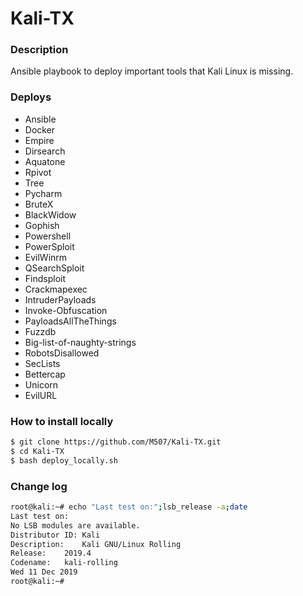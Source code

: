# Kali-TX


### Description
Ansible playbook to deploy important tools that Kali Linux is missing. 
### Deploys
- Ansible
- Docker
- Empire
- Dirsearch
- Aquatone
- Rpivot
- Tree
- Pycharm
- BruteX
- BlackWidow
- Gophish
- Powershell
- PowerSploit
- EvilWinrm
- QSearchSploit
- Findsploit
- Crackmapexec
- IntruderPayloads
- Invoke-Obfuscation
- PayloadsAllTheThings
- Fuzzdb
- Big-list-of-naughty-strings
- RobotsDisallowed
- SecLists
- Bettercap
- Unicorn
- EvilURL

### How to install locally
```sh
$ git clone https://github.com/M507/Kali-TX.git
$ cd Kali-TX
$ bash deploy_locally.sh
```

### Change log
```sh
root@kali:~# echo "Last test on:";lsb_release -a;date
Last test on:
No LSB modules are available.
Distributor ID:	Kali
Description:	Kali GNU/Linux Rolling
Release:	2019.4
Codename:	kali-rolling
Wed 11 Dec 2019
root@kali:~#
```
